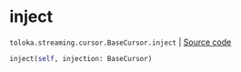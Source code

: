 # inject
`toloka.streaming.cursor.BaseCursor.inject` | [Source code](https://github.com/Toloka/toloka-kit/blob/v0.1.26/src/streaming/cursor.py#L121)

```python
inject(self, injection: BaseCursor)
```

